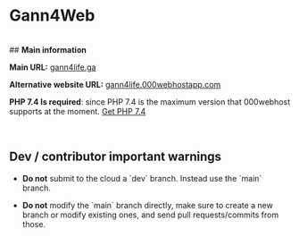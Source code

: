 # Gann4Web
<br>
## <b>Main information</b>
<p><b>Main URL:</b> <a href="http://gann4life.ga">gann4life.ga</a></p>
<p><b>Alternative website URL:</b> <a href="http://gann4life.000webhostapp.com">gann4life.000webhostapp.com</a></p>
<p><b>PHP 7.4 Is required</b>: since PHP 7.4 is the maximum version that 000webhost supports at the moment. <a href="https://windows.php.net/downloads/releases/php-7.4.14-nts-Win32-vc15-x64.zip">Get PHP 7.4</a></p>
<br>

## <b>Dev / contributor important warnings</b>
* <p><b>Do not</b> submit to the cloud a `dev` branch. Instead use the `main` branch.</p>
* <p><b>Do not</b> modify the `main` branch directly, make sure to create a new branch or modify existing ones, and send pull requests/commits from those.</p>
